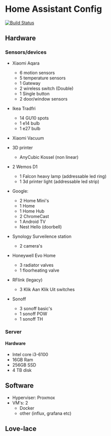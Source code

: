 # Home Assistant Config

[![Build Status](https://travis-ci.org/patatman/patatman-homeassistant-config.svg?branch=master)](https://travis-ci.org/patatman/patatman-homeassistant-config)

## Hardware
### Sensors/devices
 - Xiaomi Aqara
   - 6 motion sensors
   - 5 temperature sensors
   - 1 Gateway
   - 2 wireless switch (Double)
   - 1 Single button
   - 2 door/window sensors

 - Ikea Tradfri
   - 14 GU10 spots 
   - 1 e14 bulb
   - 1 e27 bulb

 - Xiaomi Vacuum
 
 - 3D printer
   - AnyCubic Kossel (non linear)

 - 2 Wemos D1
   - 1 Falcon heavy lamp (addressable led ring)
   - 1 3d printer light (addressable led strip)

 - Google:
   - 2 Home Mini's
   - 1 Home
   - 1 Home Hub
   - 2 ChromeCast
   - 1 Android TV
   - Nest Hello (doorbell)
 
 - Synology Surveilence station
   - 2 camera's

 - Honeywell Evo Home
   - 3 radiator valves
   - 1 floorheating valve
 
 - RFlink (legacy)
   - 3 Klik Aan Klik Uit switches
 
 - Sonoff
   - 3 sonoff basic's
   - 1 sonoff POW
   - 1 sonoff TH
### Server
 #### Hardware
 - Intel core i3-6100
 - 16GB Ram
 - 256GB SSD
 - 4 TB disk
## Software
 - Hyperviser: Proxmox
 - VM's: 2
   - Docker
   - other (influx, grafana etc)

## Love-lace
